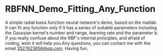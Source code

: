 # RBFNN_Demo_Fitting_Any_Function
A simple radial basis function neural network's demo, based on the matlab. It can fit any function only if it has a series of suitable parameters including the Gaussian kernel‘s number and range, learning rate and the parameter b.
If you really confuse about the RBF's internal principles, and afraid of coding, wish it will help you.Any questions, you can contact me with the email 3527623856@qq.com. Having fun.
